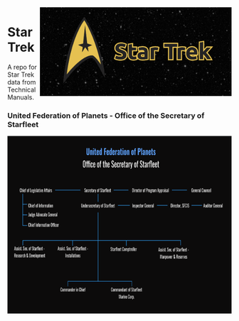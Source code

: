 
<img height='200' align='right' src='img/StarTrek-banner.png'>

# Star Trek

A repo for Star Trek data from Technical Manuals.


### United Federation of Planets - Office of the Secretary of Starfleet

<img height='400' src='img/office-sec.png'>

